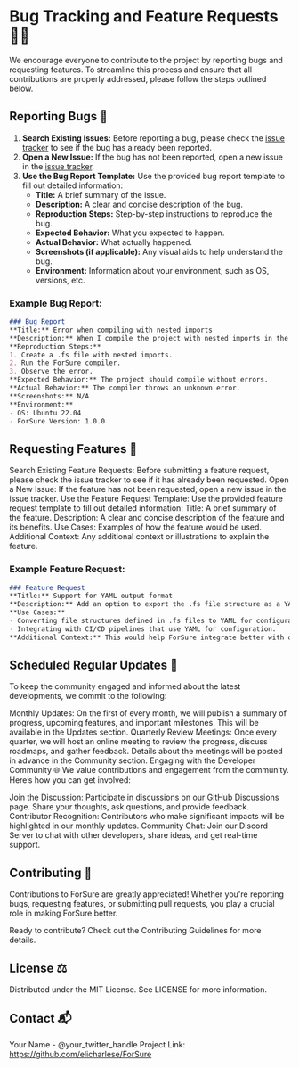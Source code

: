 # Bug Tracking and Feature Requests 🐛✨
We encourage everyone to contribute to the project by reporting bugs and requesting features. To streamline this process and ensure that all contributions are properly addressed, please follow the steps outlined below.
## Reporting Bugs 🐞
1. **Search Existing Issues:** Before reporting a bug, please check the [issue tracker](https://github.com/your_repo/ForSure/issues) to see if the bug has already been reported.
2. **Open a New Issue:** If the bug has not been reported, open a new issue in the [issue tracker](https://github.com/your_repo/ForSure/issues/new).
3. **Use the Bug Report Template:** Use the provided bug report template to fill out detailed information:
    - **Title:** A brief summary of the issue.
    - **Description:** A clear and concise description of the bug.
    - **Reproduction Steps:** Step-by-step instructions to reproduce the bug.
    - **Expected Behavior:** What you expected to happen.
    - **Actual Behavior:** What actually happened.
    - **Screenshots (if applicable):** Any visual aids to help understand the bug.
    - **Environment:** Information about your environment, such as OS, versions, etc.
    
### Example Bug Report:

```markdown
### Bug Report
**Title:** Error when compiling with nested imports
**Description:** When I compile the project with nested imports in the .fs file, it throws an unknown error.
**Reproduction Steps:**
1. Create a .fs file with nested imports.
2. Run the ForSure compiler.
3. Observe the error.
**Expected Behavior:** The project should compile without errors.
**Actual Behavior:** The compiler throws an unknown error.
**Screenshots:** N/A
**Environment:** 
- OS: Ubuntu 22.04
- ForSure Version: 1.0.0
```

## Requesting Features 🌟

Search Existing Feature Requests: Before submitting a feature request, please check the issue tracker to see if it has already been requested.
Open a New Issue: If the feature has not been requested, open a new issue in the issue tracker.
Use the Feature Request Template: Use the provided feature request template to fill out detailed information:
Title: A brief summary of the feature.
Description: A clear and concise description of the feature and its benefits.
Use Cases: Examples of how the feature would be used.
Additional Context: Any additional context or illustrations to explain the feature.

### Example Feature Request:

```markdown
### Feature Request
**Title:** Support for YAML output format
**Description:** Add an option to export the .fs file structure as a YAML file for better integration with other tools.
**Use Cases:**
- Converting file structures defined in .fs files to YAML for configuration management.
- Integrating with CI/CD pipelines that use YAML for configuration.
**Additional Context:** This would help ForSure integrate better with other tools that use YAML as a standard format.
```

## Scheduled Regular Updates 📅
To keep the community engaged and informed about the latest developments, we commit to the following:

Monthly Updates: On the first of every month, we will publish a summary of progress, upcoming features, and important milestones. This will be available in the Updates section.
Quarterly Review Meetings: Once every quarter, we will host an online meeting to review the progress, discuss roadmaps, and gather feedback. Details about the meetings will be posted in advance in the Community section.
Engaging with the Developer Community 🌐
We value contributions and engagement from the community. Here’s how you can get involved:

Join the Discussion: Participate in discussions on our GitHub Discussions page. Share your thoughts, ask questions, and provide feedback.
Contributor Recognition: Contributors who make significant impacts will be highlighted in our monthly updates.
Community Chat: Join our Discord Server to chat with other developers, share ideas, and get real-time support.

## Contributing 🤝
Contributions to ForSure are greatly appreciated! Whether you're reporting bugs, requesting features, or submitting pull requests, you play a crucial role in making ForSure better.

Ready to contribute? Check out the Contributing Guidelines for more details.

## License ⚖️
Distributed under the MIT License. See LICENSE for more information.

## Contact 📬
Your Name - @your_twitter_handle
Project Link: https://github.com/elicharlese/ForSure